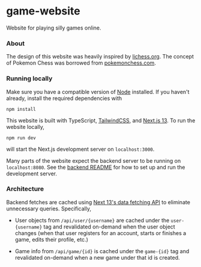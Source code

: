 # game-website
Website for playing silly games online.

### About
The design of this website was heavily inspired by [lichess.org](https://lichess.org/).
The concept of Pokemon Chess was borrowed from [pokemonchess.com](https://pokemonchess.com/).

### Running locally
Make sure you have a compatible version of [Node](https://nodejs.org/en) installed. If you haven't already, install the
required dependencies with
```shell
npm install
```
This website is built with TypeScript, [TailwindCSS](https://tailwindcss.com/docs/utility-first), and [Next.js 13](https://nextjs.org/docs).
To run the website locally,
```shell
npm run dev
```
will start the Next.js development server on `localhost:3000`.

Many parts of the website expect the backend server to be running on `localhost:8080`. See the [backend README](https://github.com/SVWEFSBRWHWBCOTSEID/game-website-backend)
for how to set up and run the development server.

### Architecture
<!-- ... -->
Backend fetches are cached using [Next 13's data fetching API](https://nextjs.org/docs/app/building-your-application/data-fetching)
to eliminate unnecessary queries. Specifically,

- User objects from `/api/user/{username}` are cached under the `user-{username}` tag and revalidated on-demand when the
user object changes (when that user registers for an account, starts or finishes a game, edits their profile, etc.)

- Game info from `/api/game/{id}` is cached under the `game-{id}` tag and revalidated on-demand when a new game under that
id is created.
